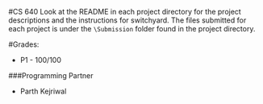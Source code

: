 #CS 640
Look at the README in each project directory for the project descriptions and the instructions for switchyard.
The files submitted for each project is under the ```\Submission``` folder found in the project directory.

#Grades:
* P1 - 100/100

###Programming Partner
* Parth Kejriwal
